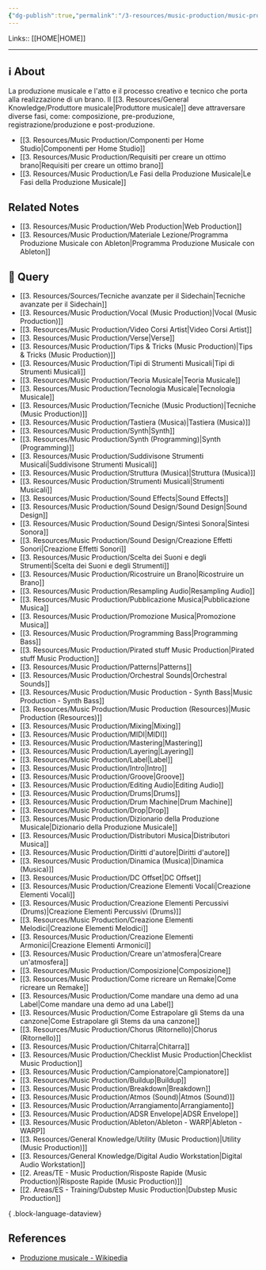 ```yaml
---
{"dg-publish":true,"permalink":"/3-resources/music-production/music-production/","tags":["type/dashboard/MOC"]}
---
```


Links:: [[HOME\|HOME]]

---
## ℹ About

La produzione musicale e l'atto e il processo creativo e tecnico che porta alla realizzazione di un brano. Il [[3. Resources/General Knowledge/Produttore musicale\|Produttore musicale]] deve attraversare diverse fasi, come: composizione, pre-produzione, registrazione/produzione e post-produzione.

- [[3. Resources/Music Production/Componenti per Home Studio\|Componenti per Home Studio]]
- [[3. Resources/Music Production/Requisiti per creare un ottimo brano\|Requisiti per creare un ottimo brano]]
- [[3. Resources/Music Production/Le Fasi della Produzione Musicale\|Le Fasi della Produzione Musicale]]


## Related Notes

- [[3. Resources/Music Production/Web Production\|Web Production]]
- [[3. Resources/Music Production/Materiale Lezione/Programma Produzione Musicale con Ableton\|Programma Produzione Musicale con Ableton]]


## 🔬 Query

- [[3. Resources/Sources/Tecniche avanzate per il Sidechain\|Tecniche avanzate per il Sidechain]]
- [[3. Resources/Music Production/Vocal (Music Production)\|Vocal (Music Production)]]
- [[3. Resources/Music Production/Video Corsi Artist\|Video Corsi Artist]]
- [[3. Resources/Music Production/Verse\|Verse]]
- [[3. Resources/Music Production/Tips & Tricks (Music Production)\|Tips & Tricks (Music Production)]]
- [[3. Resources/Music Production/Tipi di Strumenti Musicali\|Tipi di Strumenti Musicali]]
- [[3. Resources/Music Production/Teoria Musicale\|Teoria Musicale]]
- [[3. Resources/Music Production/Tecnologia Musicale\|Tecnologia Musicale]]
- [[3. Resources/Music Production/Tecniche (Music Production)\|Tecniche (Music Production)]]
- [[3. Resources/Music Production/Tastiera (Musica)\|Tastiera (Musica)]]
- [[3. Resources/Music Production/Synth\|Synth]]
- [[3. Resources/Music Production/Synth (Programming)\|Synth (Programming)]]
- [[3. Resources/Music Production/Suddivisone Strumenti Musicali\|Suddivisone Strumenti Musicali]]
- [[3. Resources/Music Production/Struttura (Musica)\|Struttura (Musica)]]
- [[3. Resources/Music Production/Strumenti Musicali\|Strumenti Musicali]]
- [[3. Resources/Music Production/Sound Effects\|Sound Effects]]
- [[3. Resources/Music Production/Sound Design/Sound Design\|Sound Design]]
- [[3. Resources/Music Production/Sound Design/Sintesi Sonora\|Sintesi Sonora]]
- [[3. Resources/Music Production/Sound Design/Creazione Effetti Sonori\|Creazione Effetti Sonori]]
- [[3. Resources/Music Production/Scelta dei Suoni e degli Strumenti\|Scelta dei Suoni e degli Strumenti]]
- [[3. Resources/Music Production/Ricostruire un Brano\|Ricostruire un Brano]]
- [[3. Resources/Music Production/Resampling Audio\|Resampling Audio]]
- [[3. Resources/Music Production/Pubblicazione Musica\|Pubblicazione Musica]]
- [[3. Resources/Music Production/Promozione Musica\|Promozione Musica]]
- [[3. Resources/Music Production/Programming Bass\|Programming Bass]]
- [[3. Resources/Music Production/Pirated stuff Music Production\|Pirated stuff Music Production]]
- [[3. Resources/Music Production/Patterns\|Patterns]]
- [[3. Resources/Music Production/Orchestral Sounds\|Orchestral Sounds]]
- [[3. Resources/Music Production/Music Production - Synth Bass\|Music Production - Synth Bass]]
- [[3. Resources/Music Production/Music Production (Resources)\|Music Production (Resources)]]
- [[3. Resources/Music Production/Mixing\|Mixing]]
- [[3. Resources/Music Production/MIDI\|MIDI]]
- [[3. Resources/Music Production/Mastering\|Mastering]]
- [[3. Resources/Music Production/Layering\|Layering]]
- [[3. Resources/Music Production/Label\|Label]]
- [[3. Resources/Music Production/Intro\|Intro]]
- [[3. Resources/Music Production/Groove\|Groove]]
- [[3. Resources/Music Production/Editing Audio\|Editing Audio]]
- [[3. Resources/Music Production/Drums\|Drums]]
- [[3. Resources/Music Production/Drum Machine\|Drum Machine]]
- [[3. Resources/Music Production/Drop\|Drop]]
- [[3. Resources/Music Production/Dizionario della Produzione Musicale\|Dizionario della Produzione Musicale]]
- [[3. Resources/Music Production/Distributori Musica\|Distributori Musica]]
- [[3. Resources/Music Production/Diritti d'autore\|Diritti d'autore]]
- [[3. Resources/Music Production/Dinamica (Musica)\|Dinamica (Musica)]]
- [[3. Resources/Music Production/DC Offset\|DC Offset]]
- [[3. Resources/Music Production/Creazione Elementi Vocali\|Creazione Elementi Vocali]]
- [[3. Resources/Music Production/Creazione Elementi Percussivi (Drums)\|Creazione Elementi Percussivi (Drums)]]
- [[3. Resources/Music Production/Creazione Elementi Melodici\|Creazione Elementi Melodici]]
- [[3. Resources/Music Production/Creazione Elementi Armonici\|Creazione Elementi Armonici]]
- [[3. Resources/Music Production/Creare un'atmosfera\|Creare un'atmosfera]]
- [[3. Resources/Music Production/Composizione\|Composizione]]
- [[3. Resources/Music Production/Come ricreare un Remake\|Come ricreare un Remake]]
- [[3. Resources/Music Production/Come mandare una demo ad una Label\|Come mandare una demo ad una Label]]
- [[3. Resources/Music Production/Come Estrapolare gli Stems da una canzone\|Come Estrapolare gli Stems da una canzone]]
- [[3. Resources/Music Production/Chorus (Ritornello)\|Chorus (Ritornello)]]
- [[3. Resources/Music Production/Chitarra\|Chitarra]]
- [[3. Resources/Music Production/Checklist Music Production\|Checklist Music Production]]
- [[3. Resources/Music Production/Campionatore\|Campionatore]]
- [[3. Resources/Music Production/Buildup\|Buildup]]
- [[3. Resources/Music Production/Breakdown\|Breakdown]]
- [[3. Resources/Music Production/Atmos (Sound)\|Atmos (Sound)]]
- [[3. Resources/Music Production/Arrangiamento\|Arrangiamento]]
- [[3. Resources/Music Production/ADSR Envelope\|ADSR Envelope]]
- [[3. Resources/Music Production/Ableton/Ableton - WARP\|Ableton - WARP]]
- [[3. Resources/General Knowledge/Utility (Music Production)\|Utility (Music Production)]]
- [[3. Resources/General Knowledge/Digital Audio Workstation\|Digital Audio Workstation]]
- [[2. Areas/TE - Music Production/Risposte Rapide (Music Production)\|Risposte Rapide (Music Production)]]
- [[2. Areas/ES - Training/Dubstep Music Production\|Dubstep Music Production]]

{ .block-language-dataview}


## References

- [Produzione musicale - Wikipedia](https://it.wikipedia.org/wiki/Produzione_musicale)







